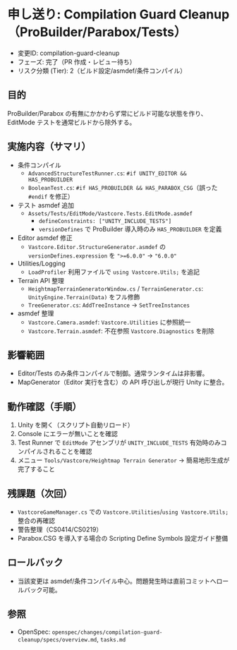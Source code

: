 # 申し送り: Compilation Guard Cleanup（ProBuilder/Parabox/Tests）

- 変更ID: compilation-guard-cleanup
- フェーズ: 完了（PR 作成・レビュー待ち）
- リスク分類 (Tier): 2（ビルド設定/asmdef/条件コンパイル）

## 目的

ProBuilder/Parabox の有無にかかわらず常にビルド可能な状態を作り、EditMode テストを通常ビルドから除外する。

## 実施内容（サマリ）

- 条件コンパイル
  - `AdvancedStructureTestRunner.cs`: `#if UNITY_EDITOR && HAS_PROBUILDER`
  - `BooleanTest.cs`: `#if HAS_PROBUILDER && HAS_PARABOX_CSG`（誤った `#endif` を修正）
- テスト asmdef 追加
  - `Assets/Tests/EditMode/Vastcore.Tests.EditMode.asmdef`
    - `defineConstraints: ["UNITY_INCLUDE_TESTS"]`
    - `versionDefines` で ProBuilder 導入時のみ `HAS_PROBUILDER` を定義
- Editor asmdef 修正
  - `Vastcore.Editor.StructureGenerator.asmdef` の `versionDefines.expression` を `">=6.0.0"` → `"6.0.0"`
- Utilities/Logging
  - `LoadProfiler` 利用ファイルで `using Vastcore.Utils;` を追記
- Terrain API 整理
  - `HeightmapTerrainGeneratorWindow.cs` / `TerrainGenerator.cs`: `UnityEngine.Terrain(Data)` をフル修飾
  - `TreeGenerator.cs`: `AddTreeInstance` → `SetTreeInstances`
- asmdef 整理
  - `Vastcore.Camera.asmdef`: `Vastcore.Utilities` に参照統一
  - `Vastcore.Terrain.asmdef`: 不在参照 `Vastcore.Diagnostics` を削除

## 影響範囲

- Editor/Tests のみ条件コンパイルで制御。通常ランタイムは非影響。
- MapGenerator（Editor 実行を含む）の API 呼び出しが現行 Unity に整合。

## 動作確認（手順）

1. Unity を開く（スクリプト自動リロード）
2. Console にエラーが無いことを確認
3. Test Runner で `EditMode` アセンブリが `UNITY_INCLUDE_TESTS` 有効時のみコンパイルされることを確認
4. メニュー `Tools/Vastcore/Heightmap Terrain Generator` → 簡易地形生成が完了すること

## 残課題（次回）

- `VastcoreGameManager.cs` での `Vastcore.Utilities`/`using Vastcore.Utils;` 整合の再確認
- 警告整理（CS0414/CS0219）
- Parabox.CSG を導入する場合の Scripting Define Symbols 設定ガイド整備

## ロールバック

- 当該変更は asmdef/条件コンパイル中心。問題発生時は直前コミットへロールバック可能。

## 参照

- OpenSpec: `openspec/changes/compilation-guard-cleanup/specs/overview.md`, `tasks.md`
